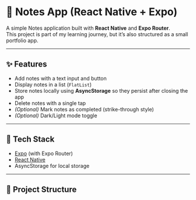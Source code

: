 # 📒 Notes App (React Native + Expo)

A simple Notes application built with **React Native** and **Expo Router**.  
This project is part of my learning journey, but it’s also structured as a small portfolio app.

---

## ✨ Features
- Add notes with a text input and button
- Display notes in a list (`FlatList`)
- Store notes locally using **AsyncStorage** so they persist after closing the app
- Delete notes with a single tap
- *(Optional)* Mark notes as completed (strike-through style)
- *(Optional)* Dark/Light mode toggle

---

## 🚀 Tech Stack
- [Expo](https://expo.dev/) (with Expo Router)
- [React Native](https://reactnative.dev/)
- AsyncStorage for local storage

---

## 📂 Project Structure
